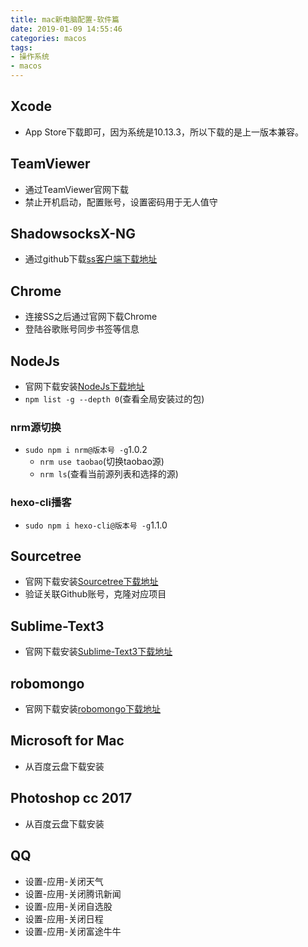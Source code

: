 ```yaml
---
title: mac新电脑配置-软件篇
date: 2019-01-09 14:55:46
categories: macos
tags:
- 操作系统
- macos
---
```


## Xcode
* App Store下载即可，因为系统是10.13.3，所以下载的是上一版本兼容。

## TeamViewer
* 通过TeamViewer官网下载
* 禁止开机启动，配置账号，设置密码用于无人值守

## ShadowsocksX-NG
* 通过github下载[ss客户端下载地址](https://github.com/shadowsocks/ShadowsocksX-NG/releases/)

## Chrome
* 连接SS之后通过官网下载Chrome
* 登陆谷歌账号同步书签等信息

## NodeJs
* 官网下载安装[NodeJs下载地址](https://nodejs.org/en/download/)
* <code>npm list -g --depth 0</code>(查看全局安装过的包)

### nrm源切换
* <code>sudo npm i nrm@版本号 -g</code>1.0.2
    * <code>nrm use taobao</code>(切换taobao源)
    * <code>nrm ls</code>(查看当前源列表和选择的源)

### hexo-cli播客
* <code>sudo npm i hexo-cli@版本号 -g</code>1.1.0

## Sourcetree
* 官网下载安装[Sourcetree下载地址](https://www.sourcetreeapp.com/)
* 验证关联Github账号，克隆对应项目

## Sublime-Text3
* 官网下载安装[Sublime-Text3下载地址](http://www.sublimetext.com/)

## robomongo
* 官网下载安装[robomongo下载地址](https://robomongo.org/download)

## Microsoft for Mac
* 从百度云盘下载安装

## Photoshop cc 2017
* 从百度云盘下载安装

## QQ
* 设置-应用-关闭天气
* 设置-应用-关闭腾讯新闻
* 设置-应用-关闭自选股
* 设置-应用-关闭日程
* 设置-应用-关闭富途牛牛
